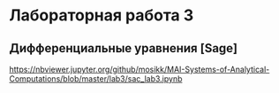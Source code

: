 # Лабораторная работа 3 
## Дифференциальные уравнения [Sage]

https://nbviewer.jupyter.org/github/mosikk/MAI-Systems-of-Analytical-Computations/blob/master/lab3/sac_lab3.ipynb
